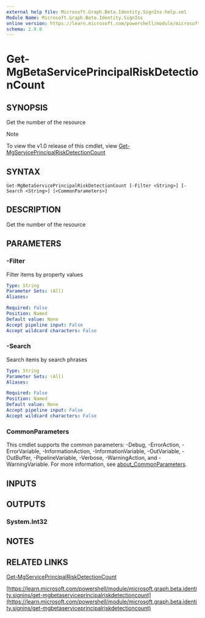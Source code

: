 ```yaml
---
external help file: Microsoft.Graph.Beta.Identity.SignIns-help.xml
Module Name: Microsoft.Graph.Beta.Identity.SignIns
online version: https://learn.microsoft.com/powershell/module/microsoft.graph.beta.identity.signins/get-mgbetaserviceprincipalriskdetectioncount
schema: 2.0.0
---
```


# Get-MgBetaServicePrincipalRiskDetectionCount

## SYNOPSIS
Get the number of the resource

> [!NOTE]
> To view the v1.0 release of this cmdlet, view [Get-MgServicePrincipalRiskDetectionCount](/powershell/module/Microsoft.Graph.Identity.SignIns/Get-MgServicePrincipalRiskDetectionCount?view=graph-powershell-1.0)

## SYNTAX

```
Get-MgBetaServicePrincipalRiskDetectionCount [-Filter <String>] [-Search <String>] [<CommonParameters>]
```

## DESCRIPTION
Get the number of the resource

## PARAMETERS

### -Filter
Filter items by property values

```yaml
Type: String
Parameter Sets: (All)
Aliases:

Required: False
Position: Named
Default value: None
Accept pipeline input: False
Accept wildcard characters: False
```

### -Search
Search items by search phrases

```yaml
Type: String
Parameter Sets: (All)
Aliases:

Required: False
Position: Named
Default value: None
Accept pipeline input: False
Accept wildcard characters: False
```

### CommonParameters
This cmdlet supports the common parameters: -Debug, -ErrorAction, -ErrorVariable, -InformationAction, -InformationVariable, -OutVariable, -OutBuffer, -PipelineVariable, -Verbose, -WarningAction, and -WarningVariable. For more information, see [about_CommonParameters](http://go.microsoft.com/fwlink/?LinkID=113216).

## INPUTS

## OUTPUTS

### System.Int32
## NOTES

## RELATED LINKS
[Get-MgServicePrincipalRiskDetectionCount](/powershell/module/Microsoft.Graph.Identity.SignIns/Get-MgServicePrincipalRiskDetectionCount?view=graph-powershell-1.0)

[https://learn.microsoft.com/powershell/module/microsoft.graph.beta.identity.signins/get-mgbetaserviceprincipalriskdetectioncount](https://learn.microsoft.com/powershell/module/microsoft.graph.beta.identity.signins/get-mgbetaserviceprincipalriskdetectioncount)


